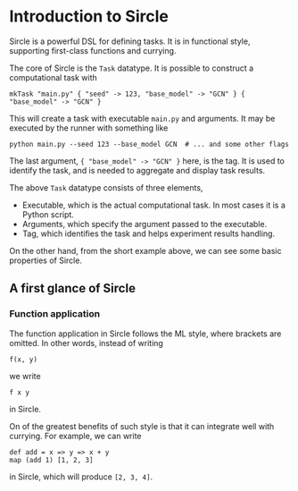 # Introduction to Sircle

Sircle is a powerful DSL for defining tasks. It is in functional style, supporting first-class functions and currying.

The core of Sircle is the `Task` datatype. It is possible to construct a computational task with
```
mkTask "main.py" { "seed" -> 123, "base_model" -> "GCN" } { "base_model" -> "GCN" }
```
This will create a task with executable `main.py` and arguments. It may be executed by the runner with something like
```
python main.py --seed 123 --base_model GCN  # ... and some other flags
```
The last argument, `{ "base_model" -> "GCN" }` here, is the tag. It is used to identify the task, and is needed to aggregate and display task results.

The above `Task` datatype consists of three elements,

- Executable, which is the actual computational task. In most cases it is a Python script.
- Arguments, which specify the argument passed to the executable.
- Tag, which identifies the task and helps experiment results handling.

On the other hand, from the short example above, we can see some basic properties of Sircle.

## A first glance of Sircle

### Function application

The function application in Sircle follows the ML style, where brackets are omitted. In other words, instead of writing
```
f(x, y)
```
we write
```
f x y
```
in Sircle.

On of the greatest benefits of such style is that it can integrate well with currying. For example, we can write
```
def add = x => y => x + y
map (add 1) [1, 2, 3]
```
in Sircle, which will produce `[2, 3, 4]`.
